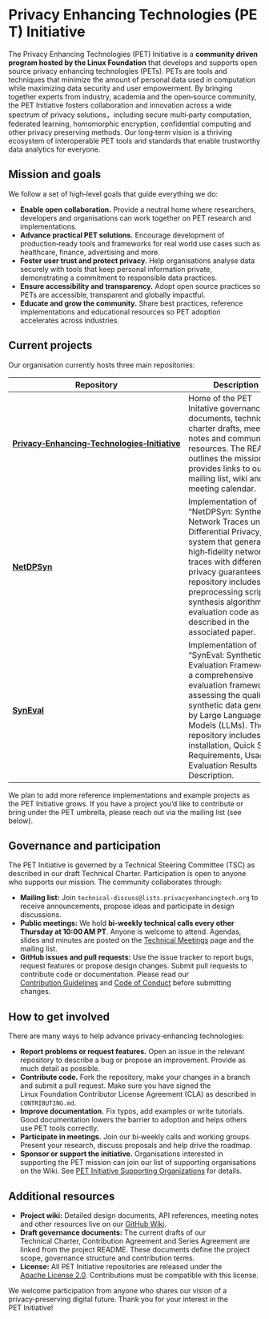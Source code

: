 # Privacy Enhancing Technologies (PET) Initiative

The Privacy Enhancing Technologies (PET) Initiative is a **community driven program hosted by the Linux Foundation** that develops and supports open source privacy enhancing technologies (PETs). PETs are tools and techniques that minimize the amount of personal data used in computation while maximizing data security and user empowerment.  By bringing together experts from industry, academia and the open‑source community, the PET Initiative fosters collaboration and innovation across a wide spectrum of privacy solutions，including secure multi‑party computation, federated learning, homomorphic encryption, confidential computing and other privacy preserving methods.  Our long‑term vision is a thriving ecosystem of interoperable PET tools and standards that enable trustworthy data analytics for everyone.

## Mission and goals

We follow a set of high‑level goals that guide everything we do:

- **Enable open collaboration.** Provide a neutral home where researchers, developers and organisations can work together on PET research and implementations.
- **Advance practical PET solutions.** Encourage development of production‑ready tools and frameworks for real world use cases such as healthcare, finance, advertising and more.
- **Foster user trust and protect privacy.** Help organisations analyse data securely with tools that keep personal information private, demonstrating a commitment to responsible data practices.
- **Ensure accessibility and transparency.** Adopt open source practices so PETs are accessible, transparent and globally impactful.
- **Educate and grow the community.** Share best practices, reference implementations and educational resources so PET adoption accelerates across industries.

## Current projects

Our organisation currently hosts three main repositories:

| Repository | Description |
|-----------|------------|
| **[Privacy‑Enhancing‑Technologies‑Initiative](https://github.com/privacy‑enhancing‑technologies/Privacy‑Enhancing‑Technologies‑Initiative)** | Home of the PET Initative governance documents, technical charter drafts, meeting notes and community resources.  The README outlines the mission and provides links to our mailing list, wiki and meeting calendar. |
| **[NetDPSyn](https://github.com/privacy‑enhancing‑technologies/NetDPSyn)** | Implementation of “NetDPSyn: Synthesizing Network Traces under Differential Privacy,” a system that generates high‑fidelity network traces with differential privacy guarantees.  The repository includes data preprocessing scripts, synthesis algorithms and evaluation code as described in the associated paper. |
| **[SynEval](https://github.com/privacy-enhancing-technologies/SynEval)** | Implementation of “SynEval: Synthetic Data Evaluation Framework,” a comprehensive evaluation framework for assessing the quality of synthetic data generated by Large Language Models (LLMs). The repository includes installation, Quick Start, Requirements, Usage, Evaluation Results Description. |


We plan to add more reference implementations and example projects as the PET Initiative grows.  If you have a project you’d like to contribute or bring under the PET umbrella, please reach out via the mailing list (see below).

## Governance and participation

The PET Initiative is governed by a Technical Steering Committee (TSC) as described in our draft Technical Charter.  Participation is open to anyone who supports our mission.  The community collaborates through:

- **Mailing list:** Join `technical-discuss@lists.privacyenhancingtech.org` to receive announcements, propose ideas and participate in design discussions.
- **Public meetings:** We hold **bi‑weekly technical calls every other Thursday at 10:00 AM PT**.  Anyone is welcome to attend.  Agendas, slides and minutes are posted on the [Technical Meetings](https://github.com/privacy‑enhancing‑technologies/Privacy‑Enhancing‑Technologies‑Initiative/wiki/PET‑Initiative‑Technical‑Meetings) page and the mailing list.
- **GitHub issues and pull requests:** Use the issue tracker to report bugs, request features or propose design changes.  Submit pull requests to contribute code or documentation.  Please read our [Contribution Guidelines](./CONTRIBUTING.md) and [Code of Conduct](./CODE_OF_CONDUCT.md) before submitting changes.

## How to get involved

There are many ways to help advance privacy‑enhancing technologies:

- **Report problems or request features.** Open an issue in the relevant repository to describe a bug or propose an improvement.  Provide as much detail as possible.
- **Contribute code.** Fork the repository, make your changes in a branch and submit a pull request.  Make sure you have signed the Linux Foundation Contributor License Agreement (CLA) as described in `CONTRIBUTING.md`.
- **Improve documentation.** Fix typos, add examples or write tutorials.  Good documentation lowers the barrier to adoption and helps others use PET tools correctly.
- **Participate in meetings.** Join our bi‑weekly calls and working groups.  Present your research, discuss proposals and help drive the roadmap.
- **Sponsor or support the initiative.** Organisations interested in supporting the PET mission can join our list of supporting organisations on the Wiki.  See [PET Initiative Supporting Organizations](https://github.com/privacy‑enhancing‑technologies/Privacy‑Enhancing‑Technologies‑Initiative/wiki/PET‑Initiative‑Supporting‑Organizations) for details.

## Additional resources

- **Project wiki:** Detailed design documents, API references, meeting notes and other resources live on our [GitHub Wiki](https://github.com/privacy‑enhancing‑technologies/Privacy‑Enhancing‑Technologies‑Initiative/wiki).
- **Draft governance documents:** The current drafts of our Technical Charter, Contribution Agreement and Series Agreement are linked from the project README.  These documents define the project scope, governance structure and contribution terms.
- **License:** All PET Initiative repositories are released under the [Apache License 2.0](https://www.apache.org/licenses/LICENSE-2.0).  Contributions must be compatible with this license.

We welcome participation from anyone who shares our vision of a privacy‑preserving digital future.  Thank you for your interest in the PET Initiative!
